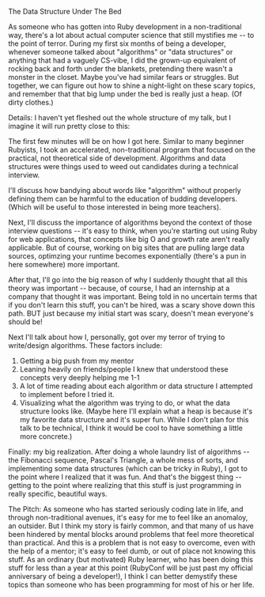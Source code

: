 The Data Structure Under The Bed

As someone who has gotten into Ruby development in a non-traditional way, there's a lot about actual computer science that still mystifies me -- to the point of terror. During my first six months of being a developer, whenever someone talked about "algorithms" or "data structures" or anything that had a vaguely CS-vibe, I did the grown-up equivalent of rocking back and forth under the blankets, pretending there wasn't a monster in the closet. Maybe you've had similar fears or struggles. But together, we can figure out how to shine a night-light on these scary topics, and remember that that big lump under the bed is really just a heap. (Of dirty clothes.)

Details:
I haven't yet fleshed out the whole structure of my talk, but I imagine it will run pretty close to this:

The first few minutes will be on how I got here. Similar to many beginner Rubyists, I took an accelerated, non-traditional program that focused on the practical, not theoretical side of development. Algorithms and data structures were things used to weed out candidates during a technical interview.

I'll discuss how bandying about words like "algorithm" without properly defining them can be harmful to the education of budding developers. (Which will be useful to those interested in being more teachers).

Next, I'll discuss the importance of algorithms beyond the context of those interview questions -- it's easy to think, when you're starting out using Ruby for web applications, that concepts like big O and growth rate aren't really applicable. But of course, working on big sites that are pulling large data sources, optimzing your runtime becomes exponentially (there's a pun in here somewhere) more important.

After that, I'll go into the big reason of why I suddenly thought that all this theory was important -- because, of course, I had an internship at a company that thought it was important. Being told in no uncertain terms that if you don't learn this stuff, you can't be hired, was a scary shove down this path. BUT just because my initial start was scary, doesn't mean everyone's should be!

Next I'll talk about how I, personally, got over my terror of trying to write/design algorithms. These factors include:

1. Getting a big push from my mentor
2. Leaning heavily on friends/people I knew that understood these concepts very deeply helping me 1-1
3. A lot of time reading about each algorithm or data structure I attempted to implement before I tried it.
4. Visualizing what the algorithm was trying to do, or what the data structure looks like.
(Maybe here I'll explain what a heap is because it's my favorite data structure and it's super fun. While I don't plan for this talk to be technical, I think it would be cool to have something a little more concrete.)

Finally: my big realization. After doing a whole laundry list of algorithms -- the Fibonacci sequence, Pascal's Triangle, a whole mess of sorts, and implementing some data structures (which can be tricky in Ruby), I got to the point where I realized that it was fun. And that's the biggest thing -- getting to the point where realizing that this stuff is just programming in really specific, beautiful ways.

The Pitch:
As someone who has started seriously coding late in life, and through non-traditional avenues, it's easy for me to feel like an anomaloy, an outsider. But I think my story is fairly common, and that many of us have been hindered by mental blocks around problems that feel more theoretical than practical. And this is a problem that is not easy to overcome, even with the help of a mentor; it's easy to feel dumb, or out of place not knowing this stuff. As an ordinary (but motivated) Ruby learner, who has been doing this stuff for less than a year at this point (RubyConf will be just past my official anniversary of being a developer!), I think I can better demystify these topics than someone who has been programming for most of his or her life.